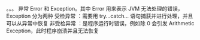。。。
异常
Error 和 Exception。其中 Error 用来表示 JVM 无法处理的错误，Exception 分为两种
受检异常 ：需要用 try...catch... 语句捕获并进行处理，并且可以从异常中恢复
非受检异常 ：是程序运行时错误，例如除 0 会引发 Arithmetic Exception，此时程序崩溃并且无法恢复
